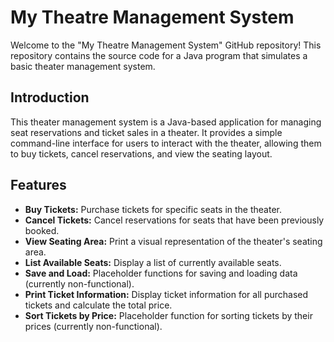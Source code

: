 # My Theatre Management System

Welcome to the "My Theatre Management System" GitHub repository! This repository contains the source code for a Java program that simulates a basic theater management system.

## Introduction

This theater management system is a Java-based application for managing seat reservations and ticket sales in a theater. It provides a simple command-line interface for users to interact with the theater, allowing them to buy tickets, cancel reservations, and view the seating layout.

## Features

- **Buy Tickets:** Purchase tickets for specific seats in the theater.
- **Cancel Tickets:** Cancel reservations for seats that have been previously booked.
- **View Seating Area:** Print a visual representation of the theater's seating area.
- **List Available Seats:** Display a list of currently available seats.
- **Save and Load:** Placeholder functions for saving and loading data (currently non-functional).
- **Print Ticket Information:** Display ticket information for all purchased tickets and calculate the total price.
- **Sort Tickets by Price:** Placeholder function for sorting tickets by their prices (currently non-functional).
